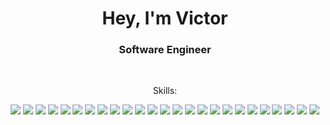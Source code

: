   <h1 align="center">Hey, I'm Victor</h1>
  <h3 align="center">Software Engineer</h3>

  </br>
  
  <p align="center">Skills:</p>
  <div align="center">
    <img src=https://img.shields.io/badge/go-%2300ADD8.svg?style=for-the-badge&logo=go&logoColor=white />
    <img src=https://img.shields.io/badge/java-%23ED8B00.svg?style=for-the-badge&logo=java&logoColor=white />
    <img src=https://img.shields.io/badge/spring-%236DB33F.svg?style=for-the-badge&logo=spring&logoColor=white />
    <img src=https://img.shields.io/badge/Hibernate-59666C?style=for-the-badge&logo=Hibernate&logoColor=white />
    <img src=https://img.shields.io/badge/-JUnit-%23E33332?style=for-the-badge&logo=testing-library&logoColor=white />
    <img src=https://img.shields.io/badge/Gradle-02303A.svg?style=for-the-badge&logo=Gradle&logoColor=white />
    <img src=https://img.shields.io/badge/javascript-%23323330.svg?style=for-the-badge&logo=javascript&logoColor=%23F7DF1E />
    <img src=https://img.shields.io/badge/TypeScript-007ACC?style=for-the-badge&logo=typescript&logoColor=white />
    <img src=https://img.shields.io/badge/Node.js-43853D?style=for-the-badge&logo=node.js&logoColor=white />
    <img src=https://img.shields.io/badge/-jest-%23C21325?style=for-the-badge&logo=jest&logoColor=white />
    <img src=https://img.shields.io/badge/webpack-%238DD6F9.svg?style=for-the-badge&logo=webpack&logoColor=black />
    <img src=https://img.shields.io/badge/ESLint-4B3263?style=for-the-badge&logo=eslint&logoColor=white />
    <img src=https://img.shields.io/badge/Docker-2496ED?style=for-the-badge&logo=docker&logoColor=white />
    <img src=https://img.shields.io/badge/MySQL-00000F?style=for-the-badge&logo=mysql&logoColor=white />
    <img src=https://img.shields.io/badge/MariaDB-003545?style=for-the-badge&logo=mariadb&logoColor=white />
    <img src=https://img.shields.io/badge/Microsoft%20SQL%20Server-CC2927?style=for-the-badge&logo=microsoft%20sql%20server&logoColor=white />
    <img src=https://img.shields.io/badge/MongoDB-%234ea94b.svg?style=for-the-badge&logo=mongodb&logoColor=white />
    <img src=https://img.shields.io/badge/PostgreSQL-316192?style=for-the-badge&logo=postgresql&logoColor=white />
    <img src=https://img.shields.io/badge/Rabbitmq-FF6600?style=for-the-badge&logo=rabbitmq&logoColor=white />
    <img src=https://img.shields.io/badge/Amazon_AWS-232F3E?style=for-the-badge&logo=amazon-aws&logoColor=white />
    <img src=https://img.shields.io/badge/Amazon%20DynamoDB-4053D6?style=for-the-badge&logo=Amazon%20DynamoDB&logoColor=white />
    <img src=https://img.shields.io/badge/circle%20ci-%23161616.svg?style=for-the-badge&logo=circleci&logoColor=white />
    <img src=https://img.shields.io/badge/github%20actions-%232671E5.svg?style=for-the-badge&logo=githubactions&logoColor=white />
    <img src=https://img.shields.io/badge/-Swagger-%23Clojure?style=for-the-badge&logo=swagger&logoColor=white />
    <img src=https://img.shields.io/badge/git-%23F05033.svg?style=for-the-badge&logo=git&logoColor=white />
  </div>
